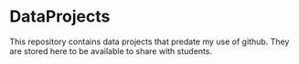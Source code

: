 # DataProjects
This repository contains data projects that predate my use of github.  They are stored here to be available to share with students.
